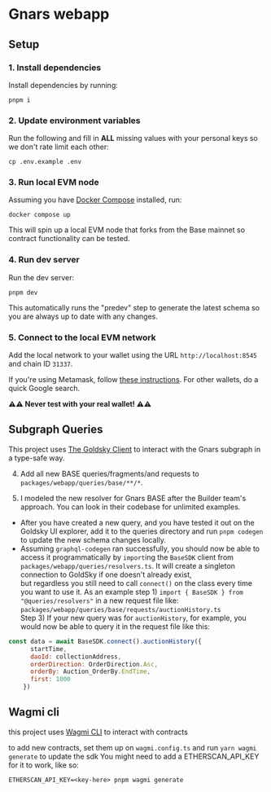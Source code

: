 # Gnars webapp

## Setup
### 1. Install dependencies
Install dependencies by running:
```
pnpm i
```

### 2. Update environment variables
Run the following and fill in **ALL** missing values with your personal keys so we don't rate limit each other:
```
cp .env.example .env
```

### 3. Run local EVM node
Assuming you have [Docker Compose](https://docs.docker.com/compose/install/) installed, run:
```
docker compose up
```

This will spin up a local EVM node that forks from the Base mainnet so contract functionality can be tested.

### 4. Run dev server
Run the dev server:
```
pnpm dev
```

This automatically runs the "predev" step to generate the latest schema so you are always up to date with any changes.

### 5. Connect to the local EVM network
Add the local network to your wallet using the URL `http://localhost:8545` and chain ID `31337`.

If you're using Metamask, follow [these instructions](https://support.metamask.io/networks-and-sidechains/managing-networks/how-to-add-a-custom-network-rpc/). For other wallets, do a quick Google search.

**⚠️⚠️ Never test with your real wallet! ⚠️⚠️**

## Subgraph Queries

This project uses [The Goldsky Client](https://api.goldsky.com/api/public/project_clz4ukquribdy010b1fgua9nm/subgraphs/gnars-base/latest/gn) to interact with the Gnars subgraph in a type-safe way.

4. Add all new BASE queries/fragments/and requests to `packages/webapp/queries/base/**/*`.

5. I modeled the new resolver for Gnars BASE after the Builder team's approach. You can look in their codebase for unlimited examples.  
- After you have created a new query, and you have tested it out on the Goldsky UI explorer, add it to the queries directory and run `pnpm codegen` to update the new schema changes locally.
- Assuming `graphql-codegen` ran successfully, you should now be able to access it programmatically by `import`ing the `BaseSDK` client from `packages/webapp/queries/resolvers.ts`. It will create a singleton connection to GoldSky if one doesn't already exist,  
    but regardless you still need to call `connect()` on the class every time you want to use it. As an example step 1) `import { BaseSDK } from "@queries/resolvers"` in a new request file like: `packages/webapp/queries/base/requests/auctionHistory.ts`  
    Step 3) If your new query was for `auctionHistory`, for example, you would now be able to query it in the request file like this:  

```js
const data = await BaseSDK.connect().auctionHistory({
      startTime,
      daoId: collectionAddress,
      orderDirection: OrderDirection.Asc,
      orderBy: Auction_OrderBy.EndTime,
      first: 1000
    })
```  

## Wagmi cli

this project uses [Wagmi CLI](https://wagmi.sh/cli/getting-started) to interact with contracts

to add new contracts, set them up on `wagmi.config.ts` and run `yarn wagmi generate` to update the sdk
You might need to add a ETHERSCAN_API_KEY for it to work, like so:
```
ETHERSCAN_API_KEY=<key-here> pnpm wagmi generate
```
